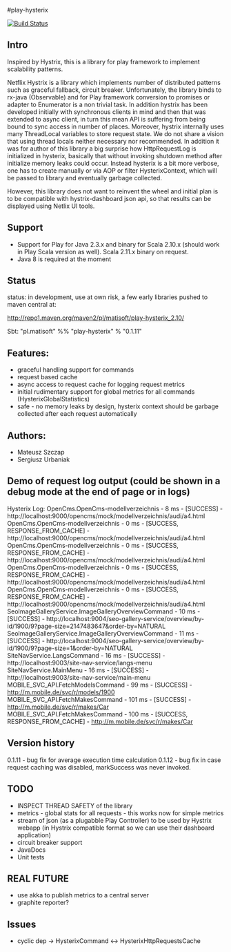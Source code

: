 #play-hysterix

[![Build Status](https://travis-ci.org/mati1979/play-hysterix.svg?branch=master)](https://travis-ci.org/mati1979/play-hysterix)

## Intro

Inspired by Hystrix, this is a library for play framework to implement scalability patterns.

Netflix Hystrix is a library which implements number of distributed patterns such as graceful fallback, circuit breaker.
Unfortunately, the library binds to rx-java (Observable) and for Play framework conversion to promises or adapter to
Enumerator is a non trivial task. In addition hystrix has been developed initially with synchronous clients in mind and then
that was extended to async client, in turn this mean API is suffering from being bound to sync access in number of places.
Moreover, hystrix internally uses many ThreadLocal variables to store request state. We do not share a vision that
using thread locals neither necessary nor recommended. In addition it was for author of this library a big surprise how HttpRequestLog is initialized in hysterix,
basically that without invoking shutdown method after initialize memory leaks could occur. Instead hysterix is a bit more verbose, one
has to create manually or via AOP or filter HysterixContext, which will be passed to library and eventually garbage collected. 

However, this library does not want to reinvent the wheel and initial plan is to be compatible with hystrix-dashboard json api, so that results can be displayed using Netlix UI tools. 

## Support

- Support for Play for Java 2.3.x and binary for Scala 2.10.x (should work in Play Scala version as well). 
Scala 2.11.x binary on request.
- Java 8 is required at the moment

## Status 
status: in development, use at own risk, a few early libraries pushed to maven central at:

http://repo1.maven.org/maven2/pl/matisoft/play-hysterix_2.10/

Sbt: "pl.matisoft" %% "play-hysterix" % "0.1.11"

## Features:
- graceful handling support for commands
- request based cache
- async access to request cache for logging request metrics
- initial rudimentary support for global metrics for all commands (HysterixGlobalStatistics)
- safe - no memory leaks by design, hysterix context should be garbage collected after each request automatically


## Authors:
- Mateusz Szczap
- Sergiusz Urbaniak

## Demo of request log output (could be shown in a debug mode at the end of page or in logs)
Hysterix Log:
OpenCms.OpenCms-modellverzeichnis - 8 ms - [SUCCESS] - http://localhost:9000/opencms/mock/modellverzeichnis/audi/a4.html
OpenCms.OpenCms-modellverzeichnis - 0 ms - [SUCCESS, RESPONSE_FROM_CACHE] - http://localhost:9000/opencms/mock/modellverzeichnis/audi/a4.html
OpenCms.OpenCms-modellverzeichnis - 0 ms - [SUCCESS, RESPONSE_FROM_CACHE] - http://localhost:9000/opencms/mock/modellverzeichnis/audi/a4.html
OpenCms.OpenCms-modellverzeichnis - 0 ms - [SUCCESS, RESPONSE_FROM_CACHE] - http://localhost:9000/opencms/mock/modellverzeichnis/audi/a4.html
OpenCms.OpenCms-modellverzeichnis - 0 ms - [SUCCESS, RESPONSE_FROM_CACHE] - http://localhost:9000/opencms/mock/modellverzeichnis/audi/a4.html
SeoImageGalleryService.ImageGalleryOverviewCommand - 10 ms - [SUCCESS] - http://localhost:9004/seo-gallery-service/overview/by-id/1900/9?page-size=2147483647&order-by=NATURAL
SeoImageGalleryService.ImageGalleryOverviewCommand - 11 ms - [SUCCESS] - http://localhost:9004/seo-gallery-service/overview/by-id/1900/9?page-size=1&order-by=NATURAL
SiteNavService.LangsCommand - 16 ms - [SUCCESS] - http://localhost:9003/site-nav-service/langs-menu
SiteNavService.MainMenu - 16 ms - [SUCCESS] - http://localhost:9003/site-nav-service/main-menu
MOBILE_SVC_API.FetchModelsCommand - 99 ms - [SUCCESS] - http://m.mobile.de/svc/r/models/1900
MOBILE_SVC_API.FetchMakesCommand - 101 ms - [SUCCESS] - http://m.mobile.de/svc/r/makes/Car
MOBILE_SVC_API.FetchMakesCommand - 100 ms - [SUCCESS, RESPONSE_FROM_CACHE] - http://m.mobile.de/svc/r/makes/Car

## Version history
0.1.11 - bug fix for average execution time calculation
0.1.12 - bug fix in case request caching was disabled, markSuccess was never invoked.

## TODO
- INSPECT THREAD SAFETY of the library
- metrics - global stats for all requests - this works now for simple metrics
- stream of json (as a plugabble Play Controller) to be used by Hystrix webapp (in Hystrix compatible format so we can use their dashboard application)
- circuit breaker support
- JavaDocs
- Unit tests

## REAL FUTURE
- use akka to publish metrics to a central server
- graphite reporter?

## Issues
- cyclic dep -> HysterixCommand <-> HysterixHttpRequestsCache

